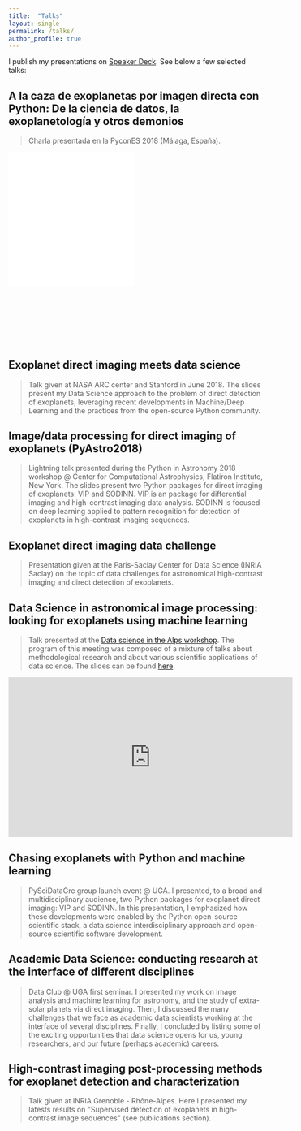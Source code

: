 ```yaml
---
title:  "Talks"
layout: single
permalink: /talks/
author_profile: true
---
```


I publish my presentations on [Speaker Deck](https://speakerdeck.com/carlgogo/). See below a few selected talks: 

## A la caza de exoplanetas por imagen directa con Python: De la ciencia de datos, la exoplanetología y otros demonios
> Charla presentada en la PyconES 2018 (Málaga, España).

<div style="left: 0; width: 70%; height: 0; position: relative; padding-bottom: 74.9288%;"><iframe src="//speakerdeck.com/player/bf1bd3e399ec4e248c73c2acb63bc7cb" style="border: 0; top: 0; left: 0; width: 70%; height: 70%; position: absolute;" allowfullscreen scrolling="no"></iframe></div>

## Exoplanet direct imaging meets data science
> Talk given at NASA ARC center and Stanford in June 2018. The slides present my Data Science approach to the problem of direct detection of exoplanets, leveraging recent developments in Machine/Deep Learning and the practices from the open-source Python community.

<script async class="speakerdeck-embed" data-id="ce4ed242e8d8459c908ac2e3f0630a3a" data-ratio="1.33333333333333" src="//speakerdeck.com/assets/embed.js"></script>

## Image/data processing for direct imaging of exoplanets (PyAstro2018)
> Lightning talk presented during the Python in Astronomy 2018 workshop @ Center for Computational Astrophysics, Flatiron Institute, New York. The slides present two Python packages for direct imaging of exoplanets: VIP and SODINN. VIP is an package for differential imaging and high-contrast imaging data analysis. SODINN is focused on deep learning applied to pattern recognition for detection of exoplanets in high-contrast imaging sequences.

<script async class="speakerdeck-embed" data-id="2ee2309ee8b84a0bad3cd96ca6411bd1" data-ratio="1.33333333333333" src="//speakerdeck.com/assets/embed.js"></script>

## Exoplanet direct imaging data challenge
> Presentation given at the Paris-Saclay Center for Data Science (INRIA Saclay) on the topic of data challenges for astronomical high-contrast imaging and direct detection of exoplanets.

<script async class="speakerdeck-embed" data-id="c6c801d3a653414c864c4faf86a903d4" data-ratio="1.33333333333333" src="//speakerdeck.com/assets/embed.js"></script>

## Data Science in astronomical image processing: looking for exoplanets using machine learning
> Talk presented at the [Data science in the Alps workshop](https://data-institute.univ-grenoble-alpes.fr/news-and-events/feedback-of-the-workshop-data-science-in-the-alps--743560.htm?RH=10277933037836520). The program of this meeting was composed of a mixture of talks about methodological research and about various scientific applications of data science. The slides can be found [here](https://speakerdeck.com/carlgogo/data-science-in-astro-image-processing-looking-for-exoplanets-using-machine-learning).

<iframe width="560" height="315" src="https://www.youtube.com/embed/YPkeSnVwg9k?rel=0" frameborder="0" allow="autoplay; encrypted-media" allowfullscreen></iframe>

## Chasing exoplanets with Python and machine learning
> PySciDataGre group launch event @ UGA. I presented, to a broad and multidisciplinary audience, two Python packages for exoplanet direct imaging: VIP and SODINN. In this presentation, I emphasized how these developments were enabled by the Python open-source scientific stack, a data science interdisciplinary approach and open-source scientific software development.

<script async class="speakerdeck-embed" data-id="b8b376f79efb4641bb38e93d4c87e7f5" data-ratio="1.33333333333333" src="//speakerdeck.com/assets/embed.js"></script>

## Academic Data Science: conducting research at the interface of different disciplines
> Data Club @ UGA first seminar. I presented my work on image analysis and machine learning for astronomy, and the study of extra-solar planets via direct imaging. Then, I discussed the many challenges that we face as academic data scientists working at the interface of several disciplines. Finally, I concluded by listing some of the exciting opportunities that data science opens for us, young researchers, and our future (perhaps academic) careers.

<script async class="speakerdeck-embed" data-id="f8cdb91a736a4529b5c9d87c7b29feac" data-ratio="1.33333333333333" src="//speakerdeck.com/assets/embed.js"></script>

## High-contrast imaging post-processing methods for exoplanet detection and characterization
> Talk given at INRIA Grenoble - Rhône-Alpes. Here I presented my latests results on "Supervised detection of exoplanets in high-contrast image sequences" (see publications section).  

<script async class="speakerdeck-embed" data-id="a7a63b63ac354fdaac062d0069dc7b16" data-ratio="1.33333333333333" src="//speakerdeck.com/assets/embed.js"></script>
